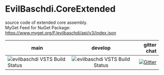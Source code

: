 # EvilBaschdi.CoreExtended

source code of extended core assembly.\
MyGet Feed for NuGet Package: <https://www.myget.org/F/evilbaschdi/api/v3/index.json>

| main | develop | gitter chat |
| ------------- |:-------------:| -----:|
| ![evilbaschdi VSTS Build Status](https://dev.azure.com/evilbaschdi/Main/_apis/build/status/Core/EvilBaschdi.CoreExtended?branchName=main) | ![evilbaschdi VSTS Build Status](https://dev.azure.com/evilbaschdi/Main/_apis/build/status/Core/EvilBaschdi.CoreExtended?branchName=develop) | [![Gitter](https://badges.gitter.im/evilbaschdi/EvilBaschdi.CoreExtended.svg)](https://gitter.im/evilbaschdi/EvilBaschdi.CoreExtended?utm_source=badge&utm_medium=badge&utm_campaign=pr-badge&utm_content=badge) |
